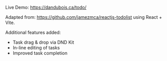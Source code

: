 Live Demo: https://dandubois.ca/todo/

Adapted from: https://github.com/jamezmca/reactjs-todolist using React + Vite.

Additional features added:

- Task drag & drop via DND Kit
- In-line editing of tasks
- Improved task completion
